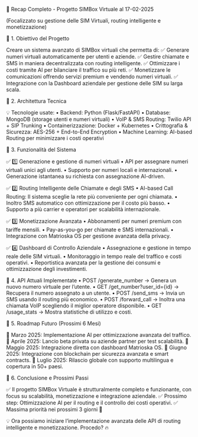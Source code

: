 📍 Recap Completo - Progetto SIMBox Virtuale al 17-02-2025

(Focalizzato su gestione delle SIM Virtuali, routing intelligente e monetizzazione)

📌 1. Obiettivo del Progetto

Creare un sistema avanzato di SIMBox virtuali che permetta di:
✅ Generare numeri virtuali automaticamente per utenti e aziende.
✅ Gestire chiamate e SMS in maniera decentralizzata con routing intelligente.
✅ Ottimizzare i costi tramite AI per bilanciare il traffico su più reti.
✅ Monetizzare le comunicazioni offrendo servizi premium e vendendo numeri virtuali.
✅ Integrazione con la Dashboard aziendale per gestione delle SIM su larga scala.

📌 2. Architettura Tecnica

💡 Tecnologie usate:
	•	Backend: Python (Flask/FastAPI)
	•	Database: MongoDB (storage utenti e numeri virtuali)
	•	VoIP & SMS Routing: Twilio API + SIP Trunking
	•	Containerizzazione: Docker + Kubernetes
	•	Crittografia & Sicurezza: AES-256 + End-to-End Encryption
	•	Machine Learning: AI-based Routing per minimizzare i costi operativi

📌 3. Funzionalità del Sistema

✅ 1️⃣ Generazione e gestione di numeri virtuali
	•	API per assegnare numeri virtuali unici agli utenti.
	•	Supporto per numeri locali e internazionali.
	•	Generazione istantanea su richiesta con assegnazione AI-driven.

✅ 2️⃣ Routing Intelligente delle Chiamate e degli SMS
	•	AI-based Call Routing: Il sistema sceglie la rete più conveniente per ogni chiamata.
	•	Inoltro SMS automatico con ottimizzazione per il costo più basso.
	•	Supporto a più carrier e operatori per scalabilità internazionale.

✅ 3️⃣ Monetizzazione Avanzata
	•	Abbonamenti per numeri premium con tariffe mensili.
	•	Pay-as-you-go per chiamate e SMS internazionali.
	•	Integrazione con Matrioska OS per gestione avanzata della privacy.

✅ 4️⃣ Dashboard di Controllo Aziendale
	•	Assegnazione e gestione in tempo reale delle SIM virtuali.
	•	Monitoraggio in tempo reale del traffico e costi operativi.
	•	Reportistica avanzata per la gestione dei consumi e ottimizzazione degli investimenti.

📌 4. API Attuali Implementate
	•	POST /generate_number → Genera un nuovo numero virtuale per l’utente.
	•	GET /get_number?user_id={id} → Recupera il numero assegnato a un utente.
	•	POST /send_sms → Invia un SMS usando il routing più economico.
	•	POST /forward_call → Inoltra una chiamata VoIP scegliendo il miglior operatore disponibile.
	•	GET /usage_stats → Mostra statistiche di utilizzo e costi.

📌 5. Roadmap Futuro (Prossimi 6 Mesi)

📌 Marzo 2025: Implementazione AI per ottimizzazione avanzata del traffico.
📌 Aprile 2025: Lancio beta privata su aziende partner per test scalabilità.
📌 Maggio 2025: Integrazione diretta con dashboard Matrioska OS.
📌 Giugno 2025: Integrazione con blockchain per sicurezza avanzata e smart contracts.
📌 Luglio 2025: Rilascio globale con supporto multilingua e copertura in 50+ paesi.

📌 6. Conclusione e Prossimi Passi

✅ Il progetto SIMBox Virtuale è strutturalmente completo e funzionante, con focus su scalabilità, monetizzazione e integrazione aziendale.
✅ Prossimo step: Ottimizzazione AI per il routing e il controllo dei costi operativi.
✅ Massima priorità nei prossimi 3 giorni 🚀

💡 Ora possiamo iniziare l’implementazione avanzata delle API di routing intelligente e monetizzazione. Procedo? 🔥